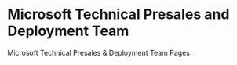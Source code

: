 # Microsoft Technical Presales and Deployment Team
Microsoft Technical Presales &amp; Deployment Team Pages
